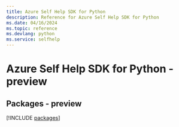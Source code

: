 ```yaml
---
title: Azure Self Help SDK for Python
description: Reference for Azure Self Help SDK for Python
ms.date: 04/16/2024
ms.topic: reference
ms.devlang: python
ms.service: selfhelp
---
```

# Azure Self Help SDK for Python - preview
## Packages - preview
[!INCLUDE [packages](self-help-index.md)]